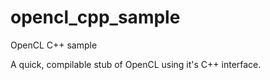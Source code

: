# opencl_cpp_sample
OpenCL C++ sample

A quick, compilable stub of OpenCL using it's C++ interface. 
